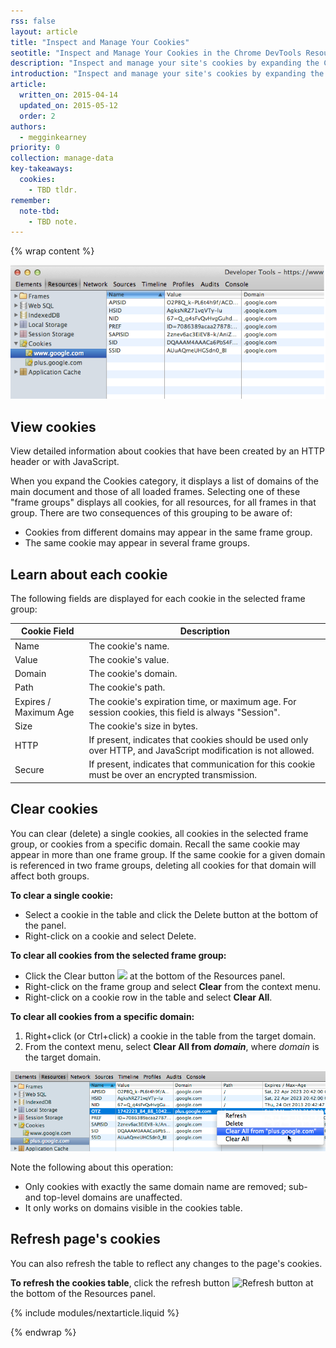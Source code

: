 ```yaml
---
rss: false
layout: article
title: "Inspect and Manage Your Cookies"
seotitle: "Inspect and Manage Your Cookies in the Chrome DevTools Resources Panel"
description: "Inspect and manage your site's cookies by expanding the Cookies category in the Chrome DevTools Resources panel."
introduction: "Inspect and manage your site's cookies by expanding the Cookies category in the Chrome DevTools Resources panel."
article:
  written_on: 2015-04-14
  updated_on: 2015-05-12
  order: 2
authors:
  - megginkearney
priority: 0
collection: manage-data
key-takeaways:
  cookies:
    - TBD tldr.
remember:
  note-tbd:
    - TBD note.
---
```

{% wrap content %}

![Cookies](imgs/cookies.png)

## View cookies

View detailed information about cookies that have been created by an HTTP header or with JavaScript. 

When you expand the Cookies category, it displays a list of domains of the main document and those of all loaded frames. Selecting one of these "frame groups" displays all cookies, for all resources, for all frames in that group. There are two consequences of this grouping to be aware of:

* Cookies from different domains may appear in the same frame group. 
* The same cookie may appear in several frame groups.

## Learn about each cookie

The following fields are displayed for each cookie in the selected frame group:

<table class="table-2">
  <thead>
    <tr>
      <th>Cookie Field</th>
      <th>Description</th>
    </tr>
  </thead>
  <tbody>
  	<tr>
      <td data-th="Cookie Field">Name</td>
      <td data-th="Description">The cookie's name.</td>
    </tr>
    <tr>
      <td data-th="Cookie Field">Value</td>
      <td data-th="Description">The cookie's value.</td>
    </tr>
    <tr>
      <td data-th="Cookie Field">Domain</td>
      <td data-th="Description">The cookie's domain.</td>
    </tr>
    <tr>
      <td data-th="Cookie Field">Path</td>
      <td data-th="Description">The cookie's path.</td>
    </tr>
    <tr>
      <td data-th="Cookie Field">Expires / Maximum Age</td>
      <td data-th="Description">The cookie's expiration time, or maximum age. For session cookies, this field is always "Session".</td>
    </tr>
    <tr>
      <td data-th="Cookie Field">Size</td>
      <td data-th="Description">The cookie's size in bytes.</td>
    </tr>
    <tr>
      <td data-th="Cookie Field">HTTP</td>
      <td data-th="Description">If present, indicates that cookies should be used only over HTTP, and JavaScript modification is not allowed.</td>
    </tr>
    <tr>
      <td data-th="Cookie Field">Secure</td>
      <td data-th="Description">If present, indicates that communication for this cookie must be over an encrypted transmission.</td>
    </tr>
  </tbody>
</table>

## Clear cookies

You can clear (delete) a single cookies, all cookies in the selected frame group, or cookies from a specific domain. Recall the same cookie may appear in more than one frame group. If the same cookie for a given domain is referenced in two frame groups, deleting all cookies for that domain will affect both groups.

**To clear a single cookie:**

* Select a cookie in the table and click the Delete button at the bottom of the panel.
* Right-click on a cookie and select Delete.

**To clear all cookies from the selected frame group:**

* Click the Clear button <img src="../images/clear.png" /> at the bottom of the Resources panel.
* Right-click on the frame group and select **Clear** from the context menu.
* Right-click on a cookie row in the table and select **Clear All**.

**To clear all cookies from a specific domain:**

1. Right+click (or Ctrl+click) a cookie in the table from the target domain.
2. From the context menu, select **Clear All from _domain_**, where
   _domain_ is the target domain. 

![Clear all cookies](imgs/clear-all-cookies.png)

Note the following about this operation:

* Only cookies with exactly the same domain name are removed; sub- and top-level domains are unaffected. 
* It only works on domains visible in the cookies table.

## Refresh page's cookies

You can also refresh the table to reflect any changes to the page's cookies.

**To refresh the cookies table**, click the refresh button ![Refresh button](imgs/refresh.png") at the bottom of the Resources panel. 

{% include modules/nextarticle.liquid %}

{% endwrap %}
